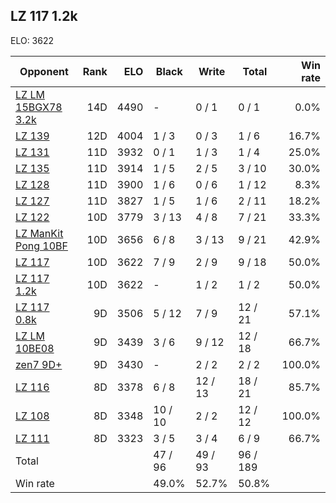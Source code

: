 ## LZ 117 1.2k ##

ELO: 3622

Opponent | Rank | ELO | Black | Write | Total | Win rate
---------|-----:|----:|-------|-------|-------|-------:
[LZ LM 15BGX78 3.2k](LZ%20LM%2015BGX78%203.2k.md) | 14D | 4490 | - | 0 / 1 | 0 / 1 | 0.0%
[LZ 139](LZ%20139.md) | 12D | 4004 | 1 / 3 | 0 / 3 | 1 / 6 | 16.7%
[LZ 131](LZ%20131.md) | 11D | 3932 | 0 / 1 | 1 / 3 | 1 / 4 | 25.0%
[LZ 135](LZ%20135.md) | 11D | 3914 | 1 / 5 | 2 / 5 | 3 / 10 | 30.0%
[LZ 128](LZ%20128.md) | 11D | 3900 | 1 / 6 | 0 / 6 | 1 / 12 | 8.3%
[LZ 127](LZ%20127.md) | 11D | 3827 | 1 / 5 | 1 / 6 | 2 / 11 | 18.2%
[LZ 122](LZ%20122.md) | 10D | 3779 | 3 / 13 | 4 / 8 | 7 / 21 | 33.3%
[LZ ManKit Pong 10BF](LZ%20ManKit%20Pong%2010BF.md) | 10D | 3656 | 6 / 8 | 3 / 13 | 9 / 21 | 42.9%
[LZ 117](LZ%20117.md) | 10D | 3622 | 7 / 9 | 2 / 9 | 9 / 18 | 50.0%
[LZ 117 1.2k](LZ%20117%201.2k.md) | 10D | 3622 | - | 1 / 2 | 1 / 2 | 50.0%
[LZ 117 0.8k](LZ%20117%200.8k.md) | 9D | 3506 | 5 / 12 | 7 / 9 | 12 / 21 | 57.1%
[LZ LM 10BE08](LZ%20LM%2010BE08.md) | 9D | 3439 | 3 / 6 | 9 / 12 | 12 / 18 | 66.7%
[zen7 9D+](zen7%209D+.md) | 9D | 3430 | - | 2 / 2 | 2 / 2 | 100.0%
[LZ 116](LZ%20116.md) | 8D | 3378 | 6 / 8 | 12 / 13 | 18 / 21 | 85.7%
[LZ 108](LZ%20108.md) | 8D | 3348 | 10 / 10 | 2 / 2 | 12 / 12 | 100.0%
[LZ 111](LZ%20111.md) | 8D | 3323 | 3 / 5 | 3 / 4 | 6 / 9 | 66.7%
Total | | | 47 / 96 | 49 / 93 | 96 / 189 | 
Win rate| | | 49.0% | 52.7% | 50.8% | 
